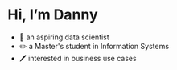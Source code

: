 # Hi, I’m Danny
- 🧪 an aspiring data scientist
- ✏️ a Master's student in Information Systems
- 🖊️ interested in business use cases

<!---
dan-wright-1/dan-wright-1 is a ✨ special ✨ repository because its `README.md` (this file) appears on your GitHub profile.
You can click the Preview link to take a look at your changes.
--->

